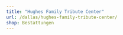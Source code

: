 ```yaml
---
title: "Hughes Family Tribute Center"
url: /dallas/hughes-family-tribute-center/
shop: Bestattungen
---
```

